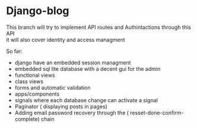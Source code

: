 ﻿# Django-blog



This branch will try to implement API routes and Authintactions through this API  
it will also cover identity and access managment 

   


So far: 
* django have an embedded session managment 
* embedded sql lite database with a decent gui for the admin
* functional views
* class views 
* forms and automatic validation 
* apps/components 
* signals where each database change can activate a signal
* Paginator ( displaying posts in pages)
* Adding email password recovery through the ( resset-done-confirm-complete) chain 
